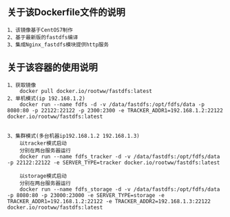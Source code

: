 关于该Dockerfile文件的说明
-------
    1、该镜像基于CentOS7制作
    2、基于最新版的fastdfs编译
    3、集成Nginx_fastdfs模块提供http服务
关于该容器的使用说明
-------
    1、获取镜像
        docker pull docker.io/rootww/fastdfs:latest
    2、单机模式(ip 192.168.1.2)
        docker run --name fdfs -d -v /data/fastdfs:/opt/fdfs/data -p 8080:80 -p 22122:22122 -p 2300:2300 -e TRACKER_ADDR1=192.168.1.2:22122  docker.io/rootww/fastdfs:latest

    
    3、集群模式(多台机器ip192.168.1.2 192.168.1.3)
        以tracker模式启动
        分别在两台服务器运行
        docker run --name fdfs_tracker -d -v /data/fastdfs:/opt/fdfs/data -p 22122:22122 -e SERVER_TYPE=tracker docker.io/rootww/fastdfs:latest
    
        以storage模式启动
        分别在两台服务器运行
        docker run --name fdfs_storage -d -v /data/fastdfs:/opt/fdfs/data -p 8080:80 -p 23000:23000 -e SERVER_TYPE=storage -e TRACKER_ADDR1=192.168.1.2:22122 -e TRACKER_ADDR2=192.168.1.3:22122 docker.io/rootww/fastdfs:latest
